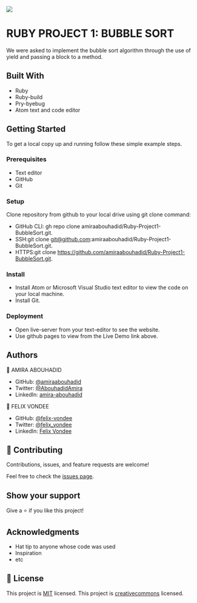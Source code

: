 ![](https://img.shields.io/badge/Microverse-blueviolet)

# RUBY PROJECT 1: BUBBLE SORT

We were asked to implement the bubble sort algorithm through the use of yield and passing a block to a method.



## Built With

- Ruby
- Ruby-build
- Pry-byebug
- Atom text and code editor


## Getting Started
To get a local copy up and running follow these simple example steps.

### Prerequisites
- Text editor
- GitHub
- Git

### Setup
Clone repository from github to your local drive using git clone command:
- GitHub CLI: gh repo clone amiraabouhadid/Ruby-Project1-BubbleSort.git.
- SSH:git clone git@github.com:amiraabouhadid/Ruby-Project1-BubbleSort.git.
- HTTPS:git clone https://github.com/amiraabouhadid/Ruby-Project1-BubbleSort.git.

### Install
- Install Atom or Microsoft Visual Studio text editor to view the code on your local machine.
- Install Git.

### Deployment
- Open live-server from your text-editor to see the website.
- Use github pages to view from the Live Demo link above.

## Authors

👤 AMIRA ABOUHADID

- GitHub: [@amiraabouhadid](https://github.com/amiraabouhadid)
- Twitter: [@AbouhadidAmira](https://twitter.com/AbouhadidAmira)
- LinkedIn: [amira-abouhadid](https://linkedin.com/amira-abouhadid)

👤 FELIX VONDEE

- GitHub: [@felix-vondee](https://github.com/felix-vondee)
- Twitter: [@felix_vondee](https://twitter.com/felix_vondee)
- LinkedIn: [Felix Vondee](https://linkedin.com/)


## 🤝 Contributing

Contributions, issues, and feature requests are welcome!

Feel free to check the [issues page](https://github.com/amiraabouhadid/Ruby-Project1-BubbleSort/issues).

## Show your support

Give a ⭐️ if you like this project!

## Acknowledgments

- Hat tip to anyone whose code was used
- Inspiration
- etc

## 📝 License

This project is [MIT](https://opensource.org/licenses/MIT) licensed.
This project is [creativecommons](https://creativecommons.org/licenses/by-nc/4.0/) licensed.
